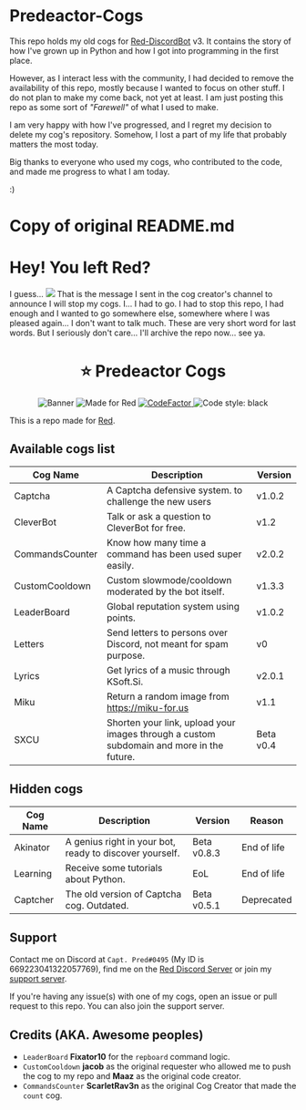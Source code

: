 # Predeactor-Cogs

This repo holds my old cogs for [Red-DiscordBot](https://github.com/Cog-Creators) v3.
It contains the story of how I've grown up in Python and how I got into programming in the first place.

However, as I interact less with the community, I had decided to remove the availability of this repo, mostly because I wanted to focus on other stuff.
I do not plan to make my come back, not yet at least. I am just posting this repo as some sort of *"Farewell"* of what I used to make.

I am very happy with how I've progressed, and I regret my decision to delete my cog's repository.
Somehow, I lost a part of my life that probably matters the most today.

Big thanks to everyone who used my cogs, who contributed to the code, and made me progress to what I am today.

:)

# Copy of original README.md

# Hey! You left Red?

I guess...
<img src="https://i.imgur.com/Xa0IWXX.png" />
That is the message I sent in the cog creator's channel to announce I will stop my cogs.
I... I had to go. I had to stop this repo, I had enough and I wanted to go somewhere else, somewhere where I was pleased again...
I don't want to talk much. These are very short word for last words. But I seriously don't care...
I'll archive the repo now... see ya.

<h1 align="center">⭐ Predeactor Cogs</h1>

<p align="center">
  <img src="https://repository-images.githubusercontent.com/245725383/9a2ea880-121e-11eb-92db-c3bdf6b825ec" alt="Banner">
  <img src="https://img.shields.io/badge/Made%20for-Red%20v3-red?logo=discord" alt="Made for Red">
  <a href="https://www.codefactor.io/repository/github/predeactor/predeactor-cogs">
    <img src="https://www.codefactor.io/repository/github/predeactor/predeactor-cogs/badge" alt="CodeFactor" />
  </a>
  <img src="https://img.shields.io/badge/code%20style-black-000000.svg" alt="Code style: black">
  <br>
</p>

This is a repo made for [Red](https://github.com/Cog-Creators/Red-DiscordBot).

## Available cogs list

| Cog Name        | Description                                                                              | Version     |
| --------------- | ---------------------------------------------------------------------------------------- | ----------- |
| Captcha         | A Captcha defensive system. to challenge the new users                                   | v1.0.2      |
| CleverBot       | Talk or ask a question to CleverBot for free.                                            | v1.2        |
| CommandsCounter | Know how many time a command has been used super easily.                                 | v2.0.2      |
| CustomCooldown  | Custom slowmode/cooldown moderated by the bot itself.                                    | v1.3.3      |
| LeaderBoard     | Global reputation system using points.                                                   | v1.0.2      |
| Letters         | Send letters to persons over Discord, not meant for spam purpose.                        | v0          |
| Lyrics          | Get lyrics of a music through KSoft.Si.                                                  | v2.0.1      |
| Miku            | Return a random image from https://miku-for.us                                           | v1.1        |
| SXCU            | Shorten your link, upload your images through a custom subdomain and more in the future. | Beta v0.4   |

## Hidden cogs

| Cog Name | Description                                             | Version     | Reason      |
| -------- | ------------------------------------------------------- | ----------- | ----------- |
| Akinator | A genius right in your bot, ready to discover yourself. | Beta v0.8.3 | End of life |
| Learning | Receive some tutorials about Python.                    | EoL         | End of life |
| Captcher | The old version of Captcha cog. Outdated.               | Beta v0.5.1 | Deprecated  |

## Support

Contact me on Discord at `Capt. Pred#0495` (My ID is 669223041322057769), find me on the [Red Discord Server](https://discord.gg/red) or join my [support server](https://discord.gg/zg6ydua).

If you're having any issue(s) with one of my cogs, open an issue or pull request to this repo. You can also join the support server.

## Credits (AKA. Awesome peoples)

- `LeaderBoard` **Fixator10** for the `repboard` command logic.
- `CustomCooldown` **jacob** as the original requester who allowed me to push the cog to my repo and **Maaz** as the original code creator.
- `CommandsCounter` **ScarletRav3n** as the original Cog Creator that made the `count` cog.
